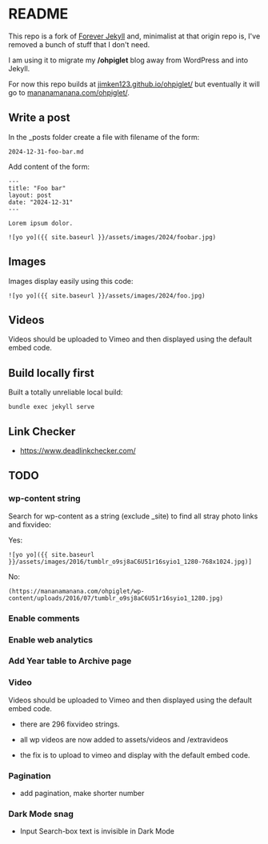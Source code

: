 # README

This repo is a fork of [Forever Jekyll](https://foredver-jekyll.github.io) and, minimalist at that origin repo is, I've removed a bunch of stuff that I don't need.

I am using it to migrate my **/ohpiglet** blog away from WordPress and into Jekyll.

For now this repo builds at [jimken123.github.io/ohpiglet/](https://jimken123.github.io/ohpiglet/) but eventually it will go to [mananamanana.com/ohpiglet/](https://mananamanana.com/ohpiglet/).

## Write a post

In the _posts folder create a file with filename of the form:

```
2024-12-31-foo-bar.md
```

Add content of the form:

```
---
title: "Foo bar"
layout: post
date: "2024-12-31"
---

Lorem ipsum dolor.

![yo yo]({{ site.baseurl }}/assets/images/2024/foobar.jpg)

```
## Images

Images display easily using this code:

```
![yo yo]({{ site.baseurl }}/assets/images/2024/foo.jpg)
```

## Videos

Videos should be uploaded to Vimeo and then displayed using the default embed code.

## Build locally first

Built a totally unreliable local build:

 ```
bundle exec jekyll serve
 ```

## Link Checker

- https://www.deadlinkchecker.com/

## TODO

### wp-content string

Search for wp-content as a string (exclude _site) to find all stray photo links and fixvideo:

Yes:
 ```
![yo yo]({{ site.baseurl }}/assets/images/2016/tumblr_o9sj8aC6U51r16syio1_1280-768x1024.jpg)]
 ```

No:
 ```
(https://mananamanana.com/ohpiglet/wp-content/uploads/2016/07/tumblr_o9sj8aC6U51r16syio1_1280.jpg)
 ```

### Enable comments

### Enable web analytics

### Add Year table to Archive page

### Video

Videos should be uploaded to Vimeo and then displayed using the default embed code.

- there are 296 fixvideo strings.

- all wp videos are now added to assets/videos and /extravideos

- the fix is to upload to vimeo and display with the default embed code.

### Pagination

- add pagination, make shorter number

### Dark Mode snag

- Input Search-box text is invisible in Dark Mode 
